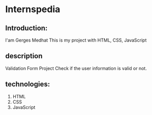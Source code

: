 # Internspedia

## Introduction:
I'am Gerges Medhat
This is my project with HTML, CSS, JavaScript

## description

Validation Form Project Check if the user information is valid or not.

## technologies:
1. HTML
2. CSS
3. JavaScript
